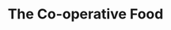 ---
title: "The Co-operative Food"
url: /derby/the-co-operative-food-osmaston-road/
shop: supermarket
---